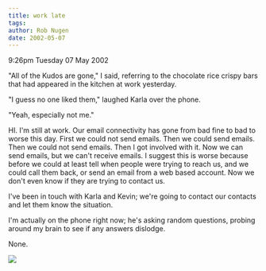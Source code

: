 ```yaml
---
title: work late
tags: 
author: Rob Nugen
date: 2002-05-07
---
```


<p class=date>9:26pm Tuesday 07 May 2002</p>

<p>"All of the Kudos are gone," I said, referring to the chocolate rice
crispy bars that had appeared in the kitchen at work yesterday.</p>

<p>"I guess no one liked them," laughed Karla over the phone.</p>

<p>"Yeah, especially not me."</p>

<p>HI.  I'm still at work.  Our email connectivity has gone from bad
fine to bad to worse this day.  First we could not send emails.  Then
we could send emails.  Then we could not send emails.  Then I got
involved with it.  Now we can send emails, but we can't receive emails.
 I suggest this is worse because before we could at least tell when
people were trying to reach us, and we could call them back, or send an
email from a web based account.  Now we don't even know if they are
trying to contact us.</p>

<p>I've been in touch with Karla and Kevin; we're going to contact our
contacts and let them know the situation.</p>

<p>I'm actually on the phone right now; he's asking random questions,
probing around my brain to see if any answers dislodge.</p>

<p>None.</p>

<p><img src="/images/rob/wL-ROB.gif"/></p>
